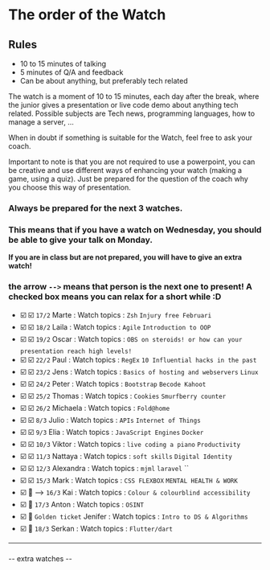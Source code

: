 # The order of the Watch
## Rules
* 10 to 15 minutes of talking
* 5 minutes of Q/A and feedback
* Can be about anything, but preferably tech related


The watch is a moment of 10 to 15 minutes, each day after the break, where the junior gives a presentation or live code demo about anything tech related.
Possible subjects are Tech news, programming languages, how to manage a server, ...

When in doubt if something is suitable for the Watch, feel free to ask your coach.

Important to note is that you are not required to use a powerpoint, you can be creative and use different ways of enhancing your watch (making a game, using a quiz). Just be prepared for the question of the coach why you choose this way of presentation.

### Always be prepared for the next 3 watches.
### This means that if you have a watch on Wednesday, you should be able to give your talk on Monday.
**If you are in class but are not prepared, you will have to give an extra watch!**

### the arrow `-->` means that person is the next one to present! A checked box means you can relax for a short while :D

- :ballot_box_with_check: :ballot_box_with_check: `17/2` Marte  : Watch topics : `Zsh` `Injury free Februari` `` ``
- :ballot_box_with_check: :ballot_box_with_check: `18/2` Laila : Watch topics : `Agile` `Introduction to OOP` `` ``
- :ballot_box_with_check: :ballot_box_with_check: `19/2` Oscar : Watch topics : `OBS on steroids! or how can your presentation reach high levels!` `` `` 
- :ballot_box_with_check: :ballot_box_with_check: `22/2` Paul : Watch topics : `RegEx` `10 Influential hacks in the past` `` ``
- :ballot_box_with_check: :ballot_box_with_check:  `23/2` Jens : Watch topics : `Basics of hosting and webservers` `Linux` `` ``
- :ballot_box_with_check: :ballot_box_with_check: `24/2` Peter : Watch topics : `Bootstrap` `Becode Kahoot` `` ``
- :ballot_box_with_check: :ballot_box_with_check: `25/2` Thomas : Watch topics : `Cookies` `Smurfberry counter` `` ``
- :ballot_box_with_check: :ballot_box_with_check: `26/2` Michaela : Watch topics : `Fold@home` `` ``
- :ballot_box_with_check: :ballot_box_with_check: `8/3` Julio : Watch topics : `APIs` `Internet of Things` `` ``
- :ballot_box_with_check: :ballot_box_with_check: `9/3` Elia : Watch topics : `JavaScript Engines` `Docker` `` ``
- :ballot_box_with_check: :ballot_box_with_check: `10/3` Viktor : Watch topics : `live coding a piano` `Productivity` `` ``
- :ballot_box_with_check: :ballot_box_with_check: `11/3` Nattaya : Watch topics : `soft skills` `Digital Identity` `` ``
- :ballot_box_with_check: :ballot_box_with_check: `12/3` Alexandra : Watch topics : `mjml` `laravel` ``
- :ballot_box_with_check: :ballot_box_with_check: `15/3` Mark : Watch topics : `CSS FLEXBOX` `MENTAL HEALTH & WORK` `` ``
- :ballot_box_with_check: :black_square_button: --> `16/3` Kai : Watch topics : `Colour & colourblind accessibility` `` ``
- :ballot_box_with_check: :black_square_button: `17/3` Anton : Watch topics : `OSINT` `` ``
- :ballot_box_with_check: :black_square_button: `Golden ticket` Jenifer : Watch topics : `Intro to DS & Algorithms` `` ``
- :ballot_box_with_check: :black_square_button: `18/3` Serkan : Watch topics : `Flutter/dart` `` ``
 ---
###

-- extra watches --

